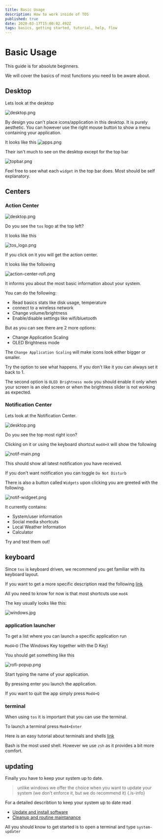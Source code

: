```yaml
---
title: Basic Usage
description: How to work inside of TOS
published: true
date: 2020-03-17T15:00:02.492Z
tags: basics, getting started, tutorial, help, flow
---
```


# Basic Usage

This guide is for absolute beginners.

We will cover the basics of most functions you need to be aware about.

## Desktop

Lets look at the desktop

![desktop.png](/images/basic-setup/desktop.png)

By design you can't place icons/application in this desktop.
It is purely aesthetic.
You can however use the right mouse button to show a menu containing your application.

It looks like this ![apps.png](/images/basic-setup/apps.png)

Their isn't much to see on the desktop except for the top bar

![topbar.png](/images/basic-setup/topbar.png)

Feel free to see what each `widget` in the top bar does.
Most should be self explanatory.


## Centers

### Action Center

![desktop.png](/images/basic-setup/desktop.png)

Do you see the `tos` logo at the top left?

It looks like this

![tos_logo.png](/branding/tos_logo.png)

If you click on it you will get the action center.

It looks like the following

![action-center-rofi.png](/images/basic-setup/action-center-rofi.png)

It informs you about the most basic information about your system.

You can do the following:

- Read basics stats like disk usage, temperature
- connect to a wireless network
- Change volume/brightness
- Enable/disable settings like wifi/bluetooth

But as you can see there are 2 more options:

- Change Application Scaling
- OLED Brightness mode

The `Change Application Scaling` will make icons look either bigger or smaller.

Try the option to see what happens. If you don't like it you can always set it back to 1.

The second option is `OLED Brightness mode` you should enable it only when your screen is an oled screen or when the brightness slider is not working as expected.

### Notification Center

Lets look at the Notification Center.

![desktop.png](/images/basic-setup/desktop.png)

Do you see the top most right icon?

Clicking on it or using the keyboard shortcut `mod4+X` will show the following

![notif-main.png](/images/basic-setup/notif-main.png)

This should show all latest notification you have received.

If you don't want notification you can toggle `Do Not Disturb`

There is also a button called `Widgets` upon clicking you are greeted with the following.

![notif-widgeet.png](/images/basic-setup/notif-widgeet.png)

It currently contains:

- System/user information
- Social media shortcuts
- Local Weather Information
- Calculator

Try and test them out!

## keyboard

Since `tos` is keyboard driven, we recommend you get familiar with its keyboard layout.

If you want to get a more specific description read the following [link](/user/navigate)

All you need to know for now is that most shortcuts use `mod4`

The key usually looks like this:

![windows.jpg](/images/basic-setup/windows.jpg)

### application launcher

To get a list where you can launch a specific application run

`Mod4+D` (The Windows Key together with the D Key)

You should get something like this

![rofi-popup.png](/images/basic-setup/rofi-popup.png)

Start typing the name of your application.

By pressing enter you launch the application.

If you want to quit the app simply press `Mod4+Q`

### terminal

When using `tos` it is important that you can use the terminal.

To launch a terminal press `Mod4+Enter`

Here is an easy tutorial about terminals and shells
[link](https://towardsdatascience.com/basics-of-bash-for-beginners-92e53a4c117a)

Bash is the most used shell. However we use `zsh` as it provides a bit more comfort.

## updating

Finally you have to keep your system up to date.

> unlike windows we offer the choice when you want to update your system (we don't enforce it, but we do recommend it)
{.is-info}

For a detailed describtion to keep your system up to date read
- [Update and install software](/user/update)
- [Cleanup and routine maintanance](/start/maintain)

All you should know to get started is to open a terminal and type `system-updater`
